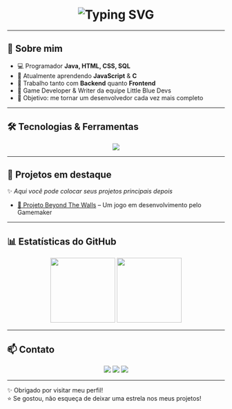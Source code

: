 <h1 align="center">
  <img src="https://readme-typing-svg.herokuapp.com?font=Fira+Code&size=30&pause=1000&color=2F81F7&center=true&vCenter=true&width=600&lines=👋+Olá%2C+eu+sou+Daniel+Augusto+Lazerini!;💻+Desenvolvedor+Fullstack;☕+Java+%7C+🌐+HTML+%7C+🎨+CSS+%7C+🗄️+SQL;🚀+Sempre+aprendendo+JavaScript!" alt="Typing SVG" />
</h1>

---

## 🚀 Sobre mim  
- 💻 Programador **Java, HTML, CSS, SQL**  
- 📖 Atualmente aprendendo **JavaScript** & **C**
- 🔧 Trabalho tanto com **Backend** quanto **Frontend**
- 💎 Game Developer & Writer da equipe Little Blue Devs
- 🎯 Objetivo: me tornar um desenvolvedor cada vez mais completo  

---

## 🛠️ Tecnologias & Ferramentas  
<p align="center">
  <img src="https://skillicons.dev/icons?i=java,html,css,js,mysql,git,github" />
</p>

---

## 📂 Projetos em destaque  
✨ *Aqui você pode colocar seus projetos principais depois*  

- [📌 Projeto Beyond The Walls](#) – Um jogo em desenvolvimento pelo Gamemaker  

---

## 📊 Estatísticas do GitHub  
<p align="center">
  <img src="https://github-readme-stats.vercel.app/api?username=SEU_USUARIO&show_icons=true&theme=tokyonight" height="150"/>
  <img src="https://github-readme-stats.vercel.app/api/top-langs/?username=SEU_USUARIO&layout=compact&theme=tokyonight" height="150"/>
</p>

---

## 📫 Contato  
<p align="center">
  <a href="mailto:daniellazerini@gmail.com"><img src="https://img.shields.io/badge/-Email-%23EA4335?style=for-the-badge&logo=gmail&logoColor=white"/></a>
  <a href="https://www.linkedin.com/in/daniel-augusto-lazerini"><img src="https://img.shields.io/badge/-LinkedIn-%230A66C2?style=for-the-badge&logo=linkedin&logoColor=white"/></a>
  <a href="https://github.com/DanizinDelax"><img src="https://img.shields.io/badge/-GitHub-%23181717?style=for-the-badge&logo=github&logoColor=white"/></a>
</p>

---
✨ Obrigado por visitar meu perfil!  
⭐ Se gostou, não esqueça de deixar uma estrela nos meus projetos!
